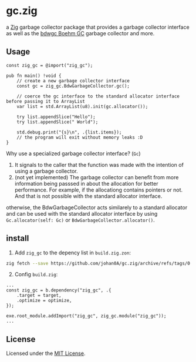 # gc.zig
a [Zig](https://ziglang.org/) garbage collector package that provides a garbage collector interface as well as the [bdwgc Boehm GC](https://github.com/ivmai/bdwgc) garbage collector and more.

## Usage

```zig
const zig_gc = @import("zig_gc");

pub fn main() !void {
    // create a new garbage collector interface
    const gc = zig_gc.BdwGarbageCollector.gc(); 

    // coerce the gc interface to the standard allocator interface before passing it to ArrayList
    var list = std.ArrayList(u8).init(gc.allocator()); 

    try list.appendSlice("Hello");
    try list.appendSlice(" World");

    std.debug.print("{s}\n", .{list.items});
    // the program will exit without memory leaks :D
}
```
Why use a specialized garbage collector interface? (`Gc`) <br>
1. It signals to the caller that the function was made with the intention of using a garbage collector.
2. (not yet implemented) The garbage collector can benefit from more information being passsed in about the allocation for better performance. For example, if the allocationg contains pointers or not. And that is not possible with the standard allocator interface.

otherwise, the BdwGarbageCollector acts similarely to a standard allocator and can be used with the standard allocator interface by using `Gc.allocator(self: Gc)` or `BdwGarbageCollector.allocator()`.

## install

1. Add `zig_gc` to the depency list in `build.zig.zon`: 

```sh
zig fetch --save https://github.com/johan0A/gc.zig/archive/refs/tags/0.2.0.tar.gz
```

2. Config `build.zig`:

```zig
...
const zig_gc = b.dependency("zig_gc", .{
    .target = target,
    .optimize = optimize,
});

exe.root_module.addImport("zig_gc", zig_gc.module("zig_gc"));
...
```


## License

Licensed under the [MIT License](LICENSE).
